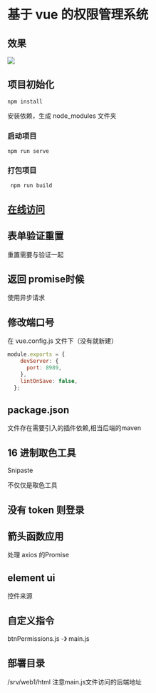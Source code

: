 # 基于 vue 的权限管理系统

## 效果

![](http://javahouse.xyz/20200131153421.png)

## 项目初始化
```
npm install
```
安装依赖，生成 node_modules 文件夹

### 启动项目
```
npm run serve
```
### 打包项目
```
 npm run build
```

## [在线访问](http://121.37.205.183:8081/)


## 表单验证重置

重置需要与验证一起

## 返回 promise时候

使用异步请求

## 修改端口号

在 vue.config.js 文件下（没有就新建）

```js
module.exports = {
    devServer: {
      port: 8989,
    },
    lintOnSave: false,
  };
```


## package.json

文件存在需要引入的插件依赖,相当后端的maven

## 16 进制取色工具

Snipaste

不仅仅是取色工具

## 没有 token 则登录

## 箭头函数应用

处理 axios 的Promise

## element ui
控件来源

## 自定义指令

btnPermissions.js -》 main.js

## 部署目录

/srv/web1/html
注意main.js文件访问的后端地址